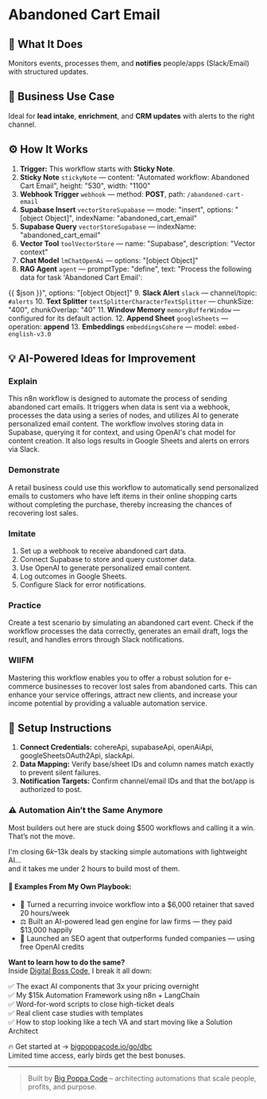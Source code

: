 # Abandoned Cart Email
  ## 🚀 What It Does
  Monitors events, processes them, and **notifies** people/apps (Slack/Email) with structured updates.
  
  ## 💼 Business Use Case
  Ideal for **lead intake**, **enrichment**, and **CRM updates** with alerts to the right channel.
  
  ## ⚙️ How It Works
  1. **Trigger:** This workflow starts with **Sticky Note**.
  2. **Sticky Note** `stickyNote` — content: "Automated workflow: Abandoned Cart Email", height: "530", width: "1100"
3. **Webhook Trigger** `webhook` — method: **POST**, path: `/abandoned-cart-email`
4. **Supabase Insert** `vectorStoreSupabase` — mode: "insert", options: "[object Object]", indexName: "abandoned_cart_email"
5. **Supabase Query** `vectorStoreSupabase` — indexName: "abandoned_cart_email"
6. **Vector Tool** `toolVectorStore` — name: "Supabase", description: "Vector context"
7. **Chat Model** `lmChatOpenAi` — options: "[object Object]"
8. **RAG Agent** `agent` — promptType: "define", text: "Process the following data for task 'Abandoned Cart Email':

{{ $json }}", options: "[object Object]"
9. **Slack Alert** `slack` — channel/topic: `#alerts`
10. **Text Splitter** `textSplitterCharacterTextSplitter` — chunkSize: "400", chunkOverlap: "40"
11. **Window Memory** `memoryBufferWindow` — configured for its default action.
12. **Append Sheet** `googleSheets` — operation: **append**
13. **Embeddings** `embeddingsCohere` — model: `embed-english-v3.0`
  
  ## 💡 AI-Powered Ideas for Improvement
  ### Explain
This n8n workflow is designed to automate the process of sending abandoned cart emails. It triggers when data is sent via a webhook, processes the data using a series of nodes, and utilizes AI to generate personalized email content. The workflow involves storing data in Supabase, querying it for context, and using OpenAI's chat model for content creation. It also logs results in Google Sheets and alerts on errors via Slack.

### Demonstrate
A retail business could use this workflow to automatically send personalized emails to customers who have left items in their online shopping carts without completing the purchase, thereby increasing the chances of recovering lost sales.

### Imitate
1. Set up a webhook to receive abandoned cart data.
2. Connect Supabase to store and query customer data.
3. Use OpenAI to generate personalized email content.
4. Log outcomes in Google Sheets.
5. Configure Slack for error notifications.

### Practice
Create a test scenario by simulating an abandoned cart event. Check if the workflow processes the data correctly, generates an email draft, logs the result, and handles errors through Slack notifications.

### WIIFM
Mastering this workflow enables you to offer a robust solution for e-commerce businesses to recover lost sales from abandoned carts. This can enhance your service offerings, attract new clients, and increase your income potential by providing a valuable automation service.
  
  ## 🔧 Setup Instructions
  1. **Connect Credentials:** cohereApi, supabaseApi, openAiApi, googleSheetsOAuth2Api, slackApi.
2. **Data Mapping:** Verify base/sheet IDs and column names match exactly to prevent silent failures.
3. **Notification Targets:** Confirm channel/email IDs and that the bot/app is authorized to post.
  
### ⚠️ Automation Ain’t the Same Anymore

Most builders out here are stuck doing $500 workflows and calling it a win.  
That’s not the move.  

I'm closing $6k–$13k deals by stacking simple automations with lightweight AI...  
and it takes me under 2 hours to build most of them.

#### 🧠 Examples From My Own Playbook:
- 🔁 Turned a recurring invoice workflow into a $6,000 retainer that saved 20 hours/week  
- ⚖️ Built an AI-powered lead gen engine for law firms — they paid $13,000 happily  
- 🚀 Launched an SEO agent that outperforms funded companies — using free OpenAI credits  

**Want to learn how to do the same?**  
Inside [Digital Boss Code](https://bigpoppacode.io/go/dbc), I break it all down:

✅ The exact AI components that 3x your pricing overnight  
✅ My $15k Automation Framework using n8n + LangChain  
✅ Word-for-word scripts to close high-ticket deals  
✅ Real client case studies with templates  
✅ How to stop looking like a tech VA and start moving like a Solution Architect  

🔥 Get started at → [bigpoppacode.io/go/dbc](https://bigpoppacode.io/go/dbc)  
Limited time access, early birds get the best bonuses.

---
> Built by [Big Poppa Code](https://bigpoppacode.io) – architecting automations that scale people, profits, and purpose.
  